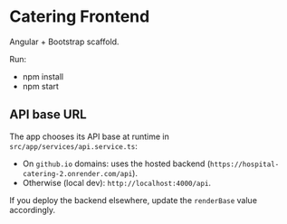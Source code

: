 # Catering Frontend

Angular + Bootstrap scaffold.

Run:
- npm install
- npm start

## API base URL

The app chooses its API base at runtime in `src/app/services/api.service.ts`:
- On `github.io` domains: uses the hosted backend (`https://hospital-catering-2.onrender.com/api`).
- Otherwise (local dev): `http://localhost:4000/api`.

If you deploy the backend elsewhere, update the `renderBase` value accordingly.
